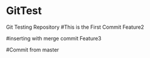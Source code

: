 # GitTest
Git Testing Repository
#This is the First Commit
Feature2

#inserting with merge commit
Feature3

#Commit from master 

